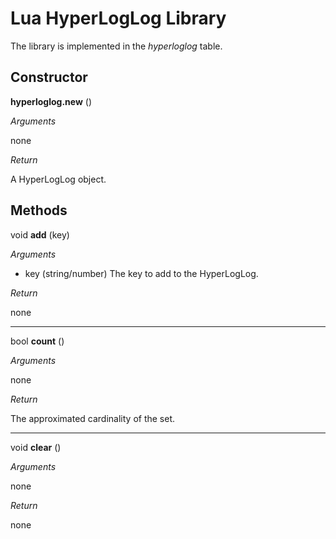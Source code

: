 Lua HyperLogLog Library
=======================

The library is implemented in the _hyperloglog_ table.

Constructor
-----------
**hyperloglog.new** ()

*Arguments*

none

*Return*

A HyperLogLog object.

Methods
-------
void **add** (key)

*Arguments*
- key (string/number) The key to add to the HyperLogLog.

*Return*

none

____
bool **count** ()

*Arguments*

none

*Return*

The approximated cardinality of the set.

____
void **clear** ()

*Arguments*

none

*Return*

none
